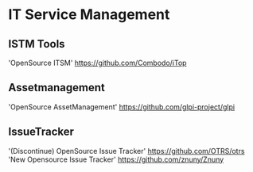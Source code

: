 # IT Service Management
## ISTM Tools
'OpenSource ITSM' https://github.com/Combodo/iTop
## Assetmanagement
'OpenSource AssetManagement' https://github.com/glpi-project/glpi
## IssueTracker
'(Discontinue) OpenSource Issue Tracker' https://github.com/OTRS/otrs
'New Opensource Issue Tracker' https://github.com/znuny/Znuny
